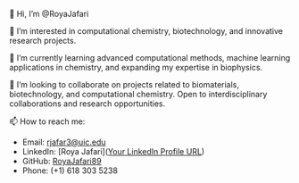 👋 Hi, I’m @RoyaJafari

👀 I’m interested in computational chemistry, biotechnology, and innovative research projects.

🌱 I’m currently learning advanced computational methods, machine learning applications in chemistry, and expanding my expertise in biophysics.

💞️ I’m looking to collaborate on projects related to biomaterials, biotechnology, and computational chemistry. Open to interdisciplinary collaborations and research opportunities.

📫 How to reach me:
   - Email: rjafar3@uic.edu
   - LinkedIn: [Roya Jafari]([Your LinkedIn Profile URL](https://www.linkedin.com/in/roya-jafari-0b190287/))
   - GitHub: [RoyaJafari89](https://github.com/Roya-Jafari)
   - Phone: (+1) 618 303 5238
